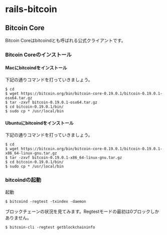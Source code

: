 # rails-bitcoin

## Bitcoin Core
Bitcoin Coreはbitcoindとも呼ばれる公式クライアントです。

### Bitcoin Coreのインストール

#### Macにbitcoindをインストール

下記の通りコマンドを打っていきましょう。

```
$ cd
$ wget https://bitcoin.org/bin/bitcoin-core-0.19.0.1/bitcoin-0.19.0.1-osx64.tar.gz
$ tar -zxvf bitcoin-0.19.0.1-osx64.tar.gz
$ cd bitcoin-0.19.0.1/bin/
$ sudo cp * /usr/local/bin
```

#### Ubuntuにbitcoindをインストール

下記の通りコマンドを打っていきましょう。

```
$ cd
$ wget https://bitcoin.org/bin/bitcoin-core-0.19.0.1/bitcoin-0.19.0.1-x86_64-linux-gnu.tar.gz
$ tar -zxvf bitcoin-0.19.0.1-x86_64-linux-gnu.tar.gz
$ cd bitcoin-0.19.0.1/bin/
$ sudo cp * /usr/local/bin
```

### bitcoindの起動

起動

```
$ bitcoind -regtest -txindex -daemon
```

ブロックチェーンの状況を見てみます。Regtestモードの最初は0ブロックしかありません。

```
$ bitcoin-cli -regtest getblockchaininfo
```
